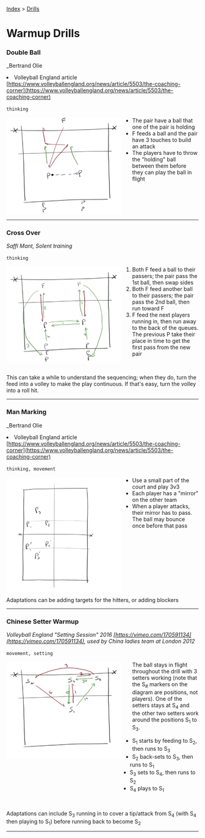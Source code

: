 [Index](../../README.md) > [Drills](./../Drills.md)

# Warmup Drills

### Double Ball
_Bertrand Olie   <li>Volleyball England article [https://www.volleyballengland.org/news/article/5503/the-coaching-corner](https://www.volleyballengland.org/news/article/5503/the-coaching-corner)

`thinking`

<img alt="Play one ball and keep the other one at hand" width="300" src="./images/Double-Ball.png" align="left" style="margin: 0px 30px 0px 0px;" />

<ul style="margin-left: 300px">
  <li>The pair have a ball that one of the pair is holding</li>
  <li>F feeds a ball and the pair have 3 touches to build an attack</li>
  <li>The players have to throw the "holding" ball between them before they can play the ball in flight</li>
</ul>

<br clear="left"/>

---

### Cross Over
_Saffi Mant, Solent training_

`thinking`

<img alt="Pass and Cross" width="300" src="./images/Cross-Over.png" align="left" style="margin: 0px 30px 0px 0px;" />

1. Both F feed a ball to their passers; the pair pass the 1st ball, then swap sides
2. Both F feed another ball to their passers; the pair pass the 2nd ball, then run toward F
3. F feed the next players running in, then run away to the back of the queues. The previous P take their place in time to get the first pass from the new pair

<br clear="left"/>

This can take a while to understand the sequencing; when they do, turn the feed into a volley to make the play continuous.  If that's easy, turn the volley into a roll hit.

---

### Man Marking
_Bertrand Olie   <li>Volleyball England article [https://www.volleyballengland.org/news/article/5503/the-coaching-corner](https://www.volleyballengland.org/news/article/5503/the-coaching-corner)

`thinking, movement`

<img alt="Match your partner" width="300" src="./images/Man-Marking.png" align="left" style="margin: 0px 30px 0px 0px;" />

<ul style="margin-left: 300px">
  <li>Use a small part of the court and play 3v3</li>
  <li>Each player has a "mirror" on the other team</li>
  <li>When a player attacks, their mirror has to pass.  The ball may bounce once before that pass</li>
</ul>

<br clear="left"/>

Adaptations can be adding targets for the hitters, or adding blockers

---

### Chinese Setter Warmup

_Volleyball England "Setting Session" 2016 [https://vimeo.com/170591134](https://vimeo.com/170591134), used by China ladies team at London 2012_

`movement, setting`

<img alt="Chinese Setter Warmup" width="300" src="./images/Chinese-Setter-Warmup.png" align="left" style="margin: 0px 30px 0px 0px;" />

The ball stays in flight throughout the drill with 3 setters working (note that the S<sub>#</sub> markers on the diagram are positions, not players). One of the setters stays at S<sub>4</sub> and the other two setters work around the positions S<sub>1</sub> to S<sub>3</sub>.

<ul style="margin-left: 300px">
  <li>S<sub>1</sub> starts by feeding to S<sub>2</sub>, then runs to S<sub>3</sub></li>
  <li>S<sub>2</sub> back-sets to S<sub>3</sub>, then runs to S<sub>1</sub></li>
  <li>S<sub>3</sub> sets to S<sub>4</sub>, then runs to S<sub>2</sub></li>
  <li>S<sub>4</sub> plays to S<sub>1</sub></li>
</ul>

<br clear="left"/>

Adaptations can include S<sub>3</sub> running in to cover a tip/attack from S<sub>4</sub> (with S<sub>4</sub> then playing to S<sub>1</sub>) before running back to become S<sub>2</sub>

---
